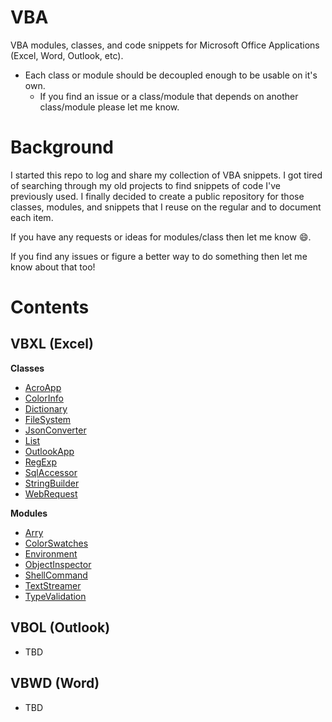 # VBA
VBA modules, classes, and code snippets for Microsoft Office Applications (Excel, Word, Outlook, etc).

- Each class or module should be decoupled enough to be usable on it's own.
    - If you find an issue or a class/module that depends on another class/module please let me know.

# Background

I started this repo to log and share my collection of VBA snippets. I got tired of searching through my old projects to find snippets of code I've previously used. I finally decided to create a public repository for those classes, modules, and snippets that I reuse on the regular and to document each item.

If you have any requests or ideas for modules/class then let me know :smile:.

If you find any issues or figure a better way to do something then let me know about that too!

# Contents

## VBXL (Excel)

**Classes**
- [AcroApp](/VBXL/Classes/AcroApp/)
- [ColorInfo](/VBXL/Classes/ColorInfo/)
- [Dictionary](/VBXL/Classes/Dictionary/)
- [FileSystem](/VBXL/Classes/FileSystem/)
- [JsonConverter](/VBXL/Classes/JsonConverter/)
- [List](/VBXL/Classes/List/)
- [OutlookApp](/VBXL/Classes/OutlookApp/)
- [RegExp](/VBXL/Classes/RegExp/)
- [SqlAccessor](/VBXL/Classes/SqlAccessor/)
- [StringBuilder](/VBXL/Classes/StringBuilder/)
- [WebRequest](/VBXL/Classes/WebRequest/)

**Modules**
- [Arry](/VBXL/Modules/Arry/)
- [ColorSwatches](/VBXL/Modules/ColorSwatches/)
- [Environment](/VBXL/Modules/Environment/)
- [ObjectInspector](/VBXL/Modules/ObjectInspector/)
- [ShellCommand](/VBXL/Modules/ShellCommand/)
- [TextStreamer](/VBXL/Modules/TextStreamer/)
- [TypeValidation](/VBXL/Modules/TypeValidation/)

## VBOL (Outlook)

- TBD

## VBWD (Word)

- TBD



<!-- 
## Notes

After coming across this [StackOverflow](https://stackoverflow.com/questions/26409117/why-use-integer-instead-of-long#:~:text=Traditionally%2C%20VBA%20programmers%20have%20used,re%20declared%20as%20type%20Integer) thread, I no longer use `Integer` types in the code provided here - unless it is an `Array(Long)` or `Variant(Long)`.



- Storing a handful of `Long` data types won't cause performance or memory issues, but iterating 

According to this (_dated)_ [MSDN documentation](https://docs.microsoft.com/en-us/previous-versions/office/developer/office2000/aa164506(v=office.10)?redirectedfrom=MSDN)...


> The Integer and Long data types can both hold positive or negative values. The difference between them is their size: Integer variables can hold values between -32,768 and 32,767, while Long variables can range from -2,147,483,648 to 2,147,483,647. Traditionally, VBA programmers have used integers to hold small numbers, because they required less memory. In recent versions, however, VBA converts all integer values to type Long, even if they're declared as type Integer. So there's no longer a performance advantage to using Integer variables; in fact, Long variables may be slightly faster because VBA does not have to convert them.


It's important to note that the documentation above may be incorrect as of now.
- As one of the comment states:
> Integers _still_ require less memory to store - a large array of integers will need significantly less RAM than an Long array with the same dimensions. But because the processor needs to work with 32 bit chunks of memory, VBA converts Integers to Longs _temporarily_ when it performs calculations -->